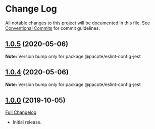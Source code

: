 # Change Log

All notable changes to this project will be documented in this file.
See [Conventional Commits](https://conventionalcommits.org) for commit guidelines.

## [1.0.5](https://github.com/PacoteJS/pacote/compare/@pacote/eslint-config-jest@1.0.3...@pacote/eslint-config-jest@1.0.5) (2020-05-06)

**Note:** Version bump only for package @pacote/eslint-config-jest

## [1.0.4](https://github.com/PacoteJS/pacote/compare/@pacote/eslint-config-jest@1.0.3...@pacote/eslint-config-jest@1.0.4) (2020-05-06)

**Note:** Version bump only for package @pacote/eslint-config-jest

## [1.0.0](https://github.com/PacoteJS/pacote/tree/@pacote/eslint-config-jest/1.0.0) (2019-10-05)

[Full Changelog](https://github.com/PacoteJS/pacote/compare/@pacote/eslint-config-jest@1.0.0...@pacote/eslint-config-jest@1.0.0)

- Initial release.
